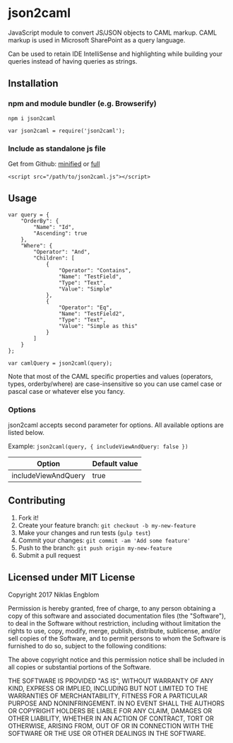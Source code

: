 # json2caml

JavaScript module to convert JS/JSON objects to CAML markup. CAML markup is used in Microsoft SharePoint as a query language.

Can be used to retain IDE IntelliSense and highlighting while building your queries instead of having queries as strings.

## Installation

### npm and module bundler (e.g. Browserify)

`npm i json2caml`
```
var json2caml = require('json2caml');
```

### Include as standalone js file
Get from Github: [minified](dist/json2caml.min.js) or [full](dist/json2caml.js)
```
<script src="/path/to/json2caml.js"></script>
```

## Usage

```
var query = {
    "OrderBy": {
        "Name": "Id",
        "Ascending": true
    },
    "Where": {
        "Operator": "And",
        "Children": [
            {
                "Operator": "Contains",
                "Name": "TestField",
                "Type": "Text",
                "Value": "Simple"
            },
            {
                "Operator": "Eq",
                "Name": "TestField2",
                "Type": "Text",
                "Value": "Simple as this"
            }
        ]
    }
};

var camlQuery = json2caml(query);
```

Note that most of the CAML specific properties and values (operators, types, orderby/where) are case-insensitive so you can use camel case or pascal case or whatever else you fancy.

### Options
json2caml accepts second parameter for options. All available options are listed below.

Example: `json2caml(query, { includeViewAndQuery: false })`

| Option              | Default value |
| ------------------- | ------------- |
| includeViewAndQuery | true          |

## Contributing

1. Fork it!
2. Create your feature branch: `git checkout -b my-new-feature`
3. Make your changes and run tests (`gulp test`)
3. Commit your changes: `git commit -am 'Add some feature'`
4. Push to the branch: `git push origin my-new-feature`
5. Submit a pull request

## Licensed under MIT License

Copyright 2017 Niklas Engblom

Permission is hereby granted, free of charge, to any person obtaining a copy of this software and associated documentation files (the "Software"), to deal in the Software without restriction, including without limitation the rights to use, copy, modify, merge, publish, distribute, sublicense, and/or sell copies of the Software, and to permit persons to whom the Software is furnished to do so, subject to the following conditions:

The above copyright notice and this permission notice shall be included in all copies or substantial portions of the Software.

THE SOFTWARE IS PROVIDED "AS IS", WITHOUT WARRANTY OF ANY KIND, EXPRESS OR IMPLIED, INCLUDING BUT NOT LIMITED TO THE WARRANTIES OF MERCHANTABILITY, FITNESS FOR A PARTICULAR PURPOSE AND NONINFRINGEMENT. IN NO EVENT SHALL THE AUTHORS OR COPYRIGHT HOLDERS BE LIABLE FOR ANY CLAIM, DAMAGES OR OTHER LIABILITY, WHETHER IN AN ACTION OF CONTRACT, TORT OR OTHERWISE, ARISING FROM, OUT OF OR IN CONNECTION WITH THE SOFTWARE OR THE USE OR OTHER DEALINGS IN THE SOFTWARE.